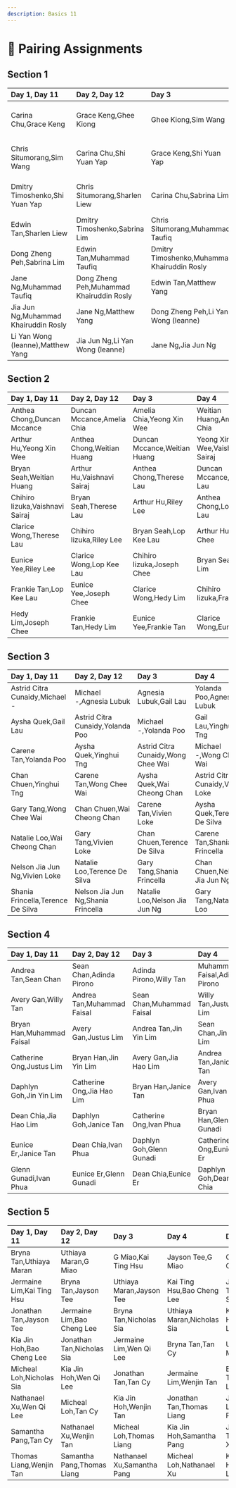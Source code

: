 ```yaml
---
description: Basics 11
---
```


# 👫 Pairing Assignments

## Section 1

| Day 1, Day 11 | Day 2, Day 12 | Day 3 | Day 4 | Day 5 | Day 6 | Day 7 | Day 8 | Day 9 | Day 10 |
| :--- | :--- | :--- | :--- | :--- | :--- | :--- | :--- | :--- | :--- |
| Carina Chu,Grace Keng | Grace Keng,Ghee Kiong | Ghee Kiong,Sim Wang | Shi Yuan Yap,Ghee Kiong | Ghee Kiong,Sharlen Liew | Sabrina Lim,Ghee Kiong | Ghee Kiong,Muhammad Taufiq | Muhammad Khairuddin Rosly,Ghee Kiong | Ghee Kiong,Matthew Yang | Li Yan Wong \(leanne\),Ghee Kiong |
| Chris Situmorang,Sim Wang | Carina Chu,Shi Yuan Yap | Grace Keng,Shi Yuan Yap | Sim Wang,Sharlen Liew | Shi Yuan Yap,Sabrina Lim | Sharlen Liew,Muhammad Taufiq | Sabrina Lim,Muhammad Khairuddin Rosly | Muhammad Taufiq,Matthew Yang | Muhammad Khairuddin Rosly,Li Yan Wong \(leanne\) | Matthew Yang,Jia Jun Ng |
| Dmitry Timoshenko,Shi Yuan Yap | Chris Situmorang,Sharlen Liew | Carina Chu,Sabrina Lim | Grace Keng,Sabrina Lim | Sim Wang,Muhammad Taufiq | Shi Yuan Yap,Muhammad Khairuddin Rosly | Sharlen Liew,Matthew Yang | Sabrina Lim,Li Yan Wong \(leanne\) | Muhammad Taufiq,Jia Jun Ng | Muhammad Khairuddin Rosly,Jane Ng |
| Edwin Tan,Sharlen Liew | Dmitry Timoshenko,Sabrina Lim | Chris Situmorang,Muhammad Taufiq | Carina Chu,Muhammad Khairuddin Rosly | Grace Keng,Muhammad Khairuddin Rosly | Sim Wang,Matthew Yang | Shi Yuan Yap,Li Yan Wong \(leanne\) | Sharlen Liew,Jia Jun Ng | Sabrina Lim,Jane Ng | Muhammad Taufiq,Dong Zheng Peh |
| Dong Zheng Peh,Sabrina Lim | Edwin Tan,Muhammad Taufiq | Dmitry Timoshenko,Muhammad Khairuddin Rosly | Chris Situmorang,Matthew Yang | Carina Chu,Li Yan Wong \(leanne\) | Grace Keng,Li Yan Wong \(leanne\) | Sim Wang,Jia Jun Ng | Shi Yuan Yap,Jane Ng | Sharlen Liew,Dong Zheng Peh | Sabrina Lim,Edwin Tan |
| Jane Ng,Muhammad Taufiq | Dong Zheng Peh,Muhammad Khairuddin Rosly | Edwin Tan,Matthew Yang | Dmitry Timoshenko,Li Yan Wong \(leanne\) | Chris Situmorang,Jia Jun Ng | Carina Chu,Jane Ng | Grace Keng,Jane Ng | Sim Wang,Dong Zheng Peh | Shi Yuan Yap,Edwin Tan | Sharlen Liew,Dmitry Timoshenko |
| Jia Jun Ng,Muhammad Khairuddin Rosly | Jane Ng,Matthew Yang | Dong Zheng Peh,Li Yan Wong \(leanne\) | Edwin Tan,Jia Jun Ng | Dmitry Timoshenko,Jane Ng | Chris Situmorang,Dong Zheng Peh | Carina Chu,Edwin Tan | Grace Keng,Edwin Tan | Sim Wang,Dmitry Timoshenko | Shi Yuan Yap,Chris Situmorang |
| Li Yan Wong \(leanne\),Matthew Yang | Jia Jun Ng,Li Yan Wong \(leanne\) | Jane Ng,Jia Jun Ng | Dong Zheng Peh,Jane Ng | Edwin Tan,Dong Zheng Peh | Dmitry Timoshenko,Edwin Tan | Chris Situmorang,Dmitry Timoshenko | Carina Chu,Chris Situmorang | Grace Keng,Chris Situmorang | Sim Wang,Carina Chu |

## Section 2

| Day 1, Day 11 | Day 2, Day 12 | Day 3 | Day 4 | Day 5 | Day 6 | Day 7 | Day 8 | Day 9 | Day 10 |
| :--- | :--- | :--- | :--- | :--- | :--- | :--- | :--- | :--- | :--- |
| Anthea Chong,Duncan Mccance | Duncan Mccance,Amelia Chia | Amelia Chia,Yeong Xin Wee | Weitian Huang,Amelia Chia | Amelia Chia,Vaishnavi Sairaj | Therese Lau,Amelia Chia | Amelia Chia,Riley Lee | Lop Kee Lau,Amelia Chia | Amelia Chia,Joseph Chee | Hedy Lim,Amelia Chia |
| Arthur Hu,Yeong Xin Wee | Anthea Chong,Weitian Huang | Duncan Mccance,Weitian Huang | Yeong Xin Wee,Vaishnavi Sairaj | Weitian Huang,Therese Lau | Vaishnavi Sairaj,Riley Lee | Therese Lau,Lop Kee Lau | Riley Lee,Joseph Chee | Lop Kee Lau,Hedy Lim | Joseph Chee,Frankie Tan |
| Bryan Seah,Weitian Huang | Arthur Hu,Vaishnavi Sairaj | Anthea Chong,Therese Lau | Duncan Mccance,Therese Lau | Yeong Xin Wee,Riley Lee | Weitian Huang,Lop Kee Lau | Vaishnavi Sairaj,Joseph Chee | Therese Lau,Hedy Lim | Riley Lee,Frankie Tan | Lop Kee Lau,Eunice Yee |
| Chihiro Iizuka,Vaishnavi Sairaj | Bryan Seah,Therese Lau | Arthur Hu,Riley Lee | Anthea Chong,Lop Kee Lau | Duncan Mccance,Lop Kee Lau | Yeong Xin Wee,Joseph Chee | Weitian Huang,Hedy Lim | Vaishnavi Sairaj,Frankie Tan | Therese Lau,Eunice Yee | Riley Lee,Clarice Wong |
| Clarice Wong,Therese Lau | Chihiro Iizuka,Riley Lee | Bryan Seah,Lop Kee Lau | Arthur Hu,Joseph Chee | Anthea Chong,Hedy Lim | Duncan Mccance,Hedy Lim | Yeong Xin Wee,Frankie Tan | Weitian Huang,Eunice Yee | Vaishnavi Sairaj,Clarice Wong | Therese Lau,Chihiro Iizuka |
| Eunice Yee,Riley Lee | Clarice Wong,Lop Kee Lau | Chihiro Iizuka,Joseph Chee | Bryan Seah,Hedy Lim | Arthur Hu,Frankie Tan | Anthea Chong,Eunice Yee | Duncan Mccance,Eunice Yee | Yeong Xin Wee,Clarice Wong | Weitian Huang,Chihiro Iizuka | Vaishnavi Sairaj,Bryan Seah |
| Frankie Tan,Lop Kee Lau | Eunice Yee,Joseph Chee | Clarice Wong,Hedy Lim | Chihiro Iizuka,Frankie Tan | Bryan Seah,Eunice Yee | Arthur Hu,Clarice Wong | Anthea Chong,Chihiro Iizuka | Duncan Mccance,Chihiro Iizuka | Yeong Xin Wee,Bryan Seah | Weitian Huang,Arthur Hu |
| Hedy Lim,Joseph Chee | Frankie Tan,Hedy Lim | Eunice Yee,Frankie Tan | Clarice Wong,Eunice Yee | Chihiro Iizuka,Clarice Wong | Bryan Seah,Chihiro Iizuka | Arthur Hu,Bryan Seah | Anthea Chong,Arthur Hu | Duncan Mccance,Arthur Hu | Yeong Xin Wee,Anthea Chong |

## Section 3

| Day 1, Day 11 | Day 2, Day 12 | Day 3 | Day 4 | Day 5 | Day 6 | Day 7 | Day 8 | Day 9 | Day 10 |
| :--- | :--- | :--- | :--- | :--- | :--- | :--- | :--- | :--- | :--- |
| Astrid Citra Cunaidy,Michael - | Michael -,Agnesia Lubuk | Agnesia Lubuk,Gail Lau | Yolanda Poo,Agnesia Lubuk | Agnesia Lubuk,Yinghui Tng | Wong Chee Wai,Agnesia Lubuk | Agnesia Lubuk,Wai Cheong Chan | Vivien Loke,Agnesia Lubuk | Agnesia Lubuk,Terence De Silva | Shania Frincella,Agnesia Lubuk |
| Aysha Quek,Gail Lau | Astrid Citra Cunaidy,Yolanda Poo | Michael -,Yolanda Poo | Gail Lau,Yinghui Tng | Yolanda Poo,Wong Chee Wai | Yinghui Tng,Wai Cheong Chan | Wong Chee Wai,Vivien Loke | Wai Cheong Chan,Terence De Silva | Vivien Loke,Shania Frincella | Terence De Silva,Nelson Jia Jun Ng |
| Carene Tan,Yolanda Poo | Aysha Quek,Yinghui Tng | Astrid Citra Cunaidy,Wong Chee Wai | Michael -,Wong Chee Wai | Gail Lau,Wai Cheong Chan | Yolanda Poo,Vivien Loke | Yinghui Tng,Terence De Silva | Wong Chee Wai,Shania Frincella | Wai Cheong Chan,Nelson Jia Jun Ng | Vivien Loke,Natalie Loo |
| Chan Chuen,Yinghui Tng | Carene Tan,Wong Chee Wai | Aysha Quek,Wai Cheong Chan | Astrid Citra Cunaidy,Vivien Loke | Michael -,Vivien Loke | Gail Lau,Terence De Silva | Yolanda Poo,Shania Frincella | Yinghui Tng,Nelson Jia Jun Ng | Wong Chee Wai,Natalie Loo | Wai Cheong Chan,Gary Tang |
| Gary Tang,Wong Chee Wai | Chan Chuen,Wai Cheong Chan | Carene Tan,Vivien Loke | Aysha Quek,Terence De Silva | Astrid Citra Cunaidy,Shania Frincella | Michael -,Shania Frincella | Gail Lau,Nelson Jia Jun Ng | Yolanda Poo,Natalie Loo | Yinghui Tng,Gary Tang | Wong Chee Wai,Chan Chuen |
| Natalie Loo,Wai Cheong Chan | Gary Tang,Vivien Loke | Chan Chuen,Terence De Silva | Carene Tan,Shania Frincella | Aysha Quek,Nelson Jia Jun Ng | Astrid Citra Cunaidy,Natalie Loo | Michael -,Natalie Loo | Gail Lau,Gary Tang | Yolanda Poo,Chan Chuen | Yinghui Tng,Carene Tan |
| Nelson Jia Jun Ng,Vivien Loke | Natalie Loo,Terence De Silva | Gary Tang,Shania Frincella | Chan Chuen,Nelson Jia Jun Ng | Carene Tan,Natalie Loo | Aysha Quek,Gary Tang | Astrid Citra Cunaidy,Chan Chuen | Michael -,Chan Chuen | Gail Lau,Carene Tan | Yolanda Poo,Aysha Quek |
| Shania Frincella,Terence De Silva | Nelson Jia Jun Ng,Shania Frincella | Natalie Loo,Nelson Jia Jun Ng | Gary Tang,Natalie Loo | Chan Chuen,Gary Tang | Carene Tan,Chan Chuen | Aysha Quek,Carene Tan | Astrid Citra Cunaidy,Aysha Quek | Michael -,Aysha Quek | Gail Lau,Astrid Citra Cunaidy |

## Section 4

| Day 1, Day 11 | Day 2, Day 12 | Day 3 | Day 4 | Day 5 | Day 6 | Day 7 | Day 8 | Day 9 | Day 10 |
| :--- | :--- | :--- | :--- | :--- | :--- | :--- | :--- | :--- | :--- |
| Andrea Tan,Sean Chan | Sean Chan,Adinda Pirono | Adinda Pirono,Willy Tan | Muhammad Faisal,Adinda Pirono | Adinda Pirono,Justus Lim | Jin Yin Lim,Adinda Pirono | Adinda Pirono,Jia Hao Lim | Janice Tan,Adinda Pirono | Adinda Pirono,Ivan Phua | Glenn Gunadi,Adinda Pirono |
| Avery Gan,Willy Tan | Andrea Tan,Muhammad Faisal | Sean Chan,Muhammad Faisal | Willy Tan,Justus Lim | Muhammad Faisal,Jin Yin Lim | Justus Lim,Jia Hao Lim | Jin Yin Lim,Janice Tan | Jia Hao Lim,Ivan Phua | Janice Tan,Glenn Gunadi | Ivan Phua,Eunice Er |
| Bryan Han,Muhammad Faisal | Avery Gan,Justus Lim | Andrea Tan,Jin Yin Lim | Sean Chan,Jin Yin Lim | Willy Tan,Jia Hao Lim | Muhammad Faisal,Janice Tan | Justus Lim,Ivan Phua | Jin Yin Lim,Glenn Gunadi | Jia Hao Lim,Eunice Er | Janice Tan,Dean Chia |
| Catherine Ong,Justus Lim | Bryan Han,Jin Yin Lim | Avery Gan,Jia Hao Lim | Andrea Tan,Janice Tan | Sean Chan,Janice Tan | Willy Tan,Ivan Phua | Muhammad Faisal,Glenn Gunadi | Justus Lim,Eunice Er | Jin Yin Lim,Dean Chia | Jia Hao Lim,Daphlyn Goh |
| Daphlyn Goh,Jin Yin Lim | Catherine Ong,Jia Hao Lim | Bryan Han,Janice Tan | Avery Gan,Ivan Phua | Andrea Tan,Glenn Gunadi | Sean Chan,Glenn Gunadi | Willy Tan,Eunice Er | Muhammad Faisal,Dean Chia | Justus Lim,Daphlyn Goh | Jin Yin Lim,Catherine Ong |
| Dean Chia,Jia Hao Lim | Daphlyn Goh,Janice Tan | Catherine Ong,Ivan Phua | Bryan Han,Glenn Gunadi | Avery Gan,Eunice Er | Andrea Tan,Dean Chia | Sean Chan,Dean Chia | Willy Tan,Daphlyn Goh | Muhammad Faisal,Catherine Ong | Justus Lim,Bryan Han |
| Eunice Er,Janice Tan | Dean Chia,Ivan Phua | Daphlyn Goh,Glenn Gunadi | Catherine Ong,Eunice Er | Bryan Han,Dean Chia | Avery Gan,Daphlyn Goh | Andrea Tan,Catherine Ong | Sean Chan,Catherine Ong | Willy Tan,Bryan Han | Muhammad Faisal,Avery Gan |
| Glenn Gunadi,Ivan Phua | Eunice Er,Glenn Gunadi | Dean Chia,Eunice Er | Daphlyn Goh,Dean Chia | Catherine Ong,Daphlyn Goh | Bryan Han,Catherine Ong | Avery Gan,Bryan Han | Andrea Tan,Avery Gan | Sean Chan,Avery Gan | Willy Tan,Andrea Tan |

## Section 5

| Day 1, Day 11 | Day 2, Day 12 | Day 3 | Day 4 | Day 5 | Day 6 | Day 7 | Day 8 | Day 9 | Day 10 |
| :--- | :--- | :--- | :--- | :--- | :--- | :--- | :--- | :--- | :--- |
| Bryna Tan,Uthiaya Maran | Uthiaya Maran,G Miao | G Miao,Kai Ting Hsu | Jayson Tee,G Miao | G Miao,Bao Cheng Lee | Nicholas Sia,G Miao | G Miao,Wen Qi Lee | Tan Cy,G Miao | G Miao,Wenjin Tan | Thomas Liang,G Miao |
| Jermaine Lim,Kai Ting Hsu | Bryna Tan,Jayson Tee | Uthiaya Maran,Jayson Tee | Kai Ting Hsu,Bao Cheng Lee | Jayson Tee,Nicholas Sia | Bao Cheng Lee,Wen Qi Lee | Nicholas Sia,Tan Cy | Wen Qi Lee,Wenjin Tan | Tan Cy,Thomas Liang | Wenjin Tan,Samantha Pang |
| Jonathan Tan,Jayson Tee | Jermaine Lim,Bao Cheng Lee | Bryna Tan,Nicholas Sia | Uthiaya Maran,Nicholas Sia | Kai Ting Hsu,Wen Qi Lee | Jayson Tee,Tan Cy | Bao Cheng Lee,Wenjin Tan | Nicholas Sia,Thomas Liang | Wen Qi Lee,Samantha Pang | Tan Cy,Nathanael Xu |
| Kia Jin Hoh,Bao Cheng Lee | Jonathan Tan,Nicholas Sia | Jermaine Lim,Wen Qi Lee | Bryna Tan,Tan Cy | Uthiaya Maran,Tan Cy | Kai Ting Hsu,Wenjin Tan | Jayson Tee,Thomas Liang | Bao Cheng Lee,Samantha Pang | Nicholas Sia,Nathanael Xu | Wen Qi Lee,Micheal Loh |
| Micheal Loh,Nicholas Sia | Kia Jin Hoh,Wen Qi Lee | Jonathan Tan,Tan Cy | Jermaine Lim,Wenjin Tan | Bryna Tan,Thomas Liang | Uthiaya Maran,Thomas Liang | Kai Ting Hsu,Samantha Pang | Jayson Tee,Nathanael Xu | Bao Cheng Lee,Micheal Loh | Nicholas Sia,Kia Jin Hoh |
| Nathanael Xu,Wen Qi Lee | Micheal Loh,Tan Cy | Kia Jin Hoh,Wenjin Tan | Jonathan Tan,Thomas Liang | Jermaine Lim,Samantha Pang | Bryna Tan,Nathanael Xu | Uthiaya Maran,Nathanael Xu | Kai Ting Hsu,Micheal Loh | Jayson Tee,Kia Jin Hoh | Bao Cheng Lee,Jonathan Tan |
| Samantha Pang,Tan Cy | Nathanael Xu,Wenjin Tan | Micheal Loh,Thomas Liang | Kia Jin Hoh,Samantha Pang | Jonathan Tan,Nathanael Xu | Jermaine Lim,Micheal Loh | Bryna Tan,Kia Jin Hoh | Uthiaya Maran,Kia Jin Hoh | Kai Ting Hsu,Jonathan Tan | Jayson Tee,Jermaine Lim |
| Thomas Liang,Wenjin Tan | Samantha Pang,Thomas Liang | Nathanael Xu,Samantha Pang | Micheal Loh,Nathanael Xu | Kia Jin Hoh,Micheal Loh | Jonathan Tan,Kia Jin Hoh | Jermaine Lim,Jonathan Tan | Bryna Tan,Jermaine Lim | Uthiaya Maran,Jermaine Lim | Kai Ting Hsu,Bryna Tan |

